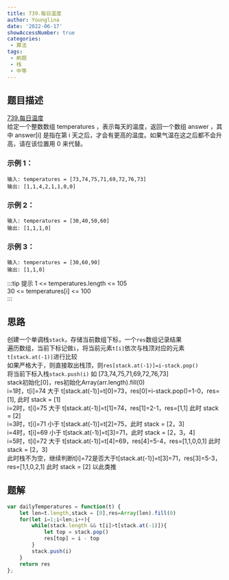 ```yaml
---
title: 739.每日温度
author: Younglina
date: '2022-06-17'
showAccessNumber: true
categories:
 - 算法
tags:
 - 刷题
 - 栈
 - 中等
---
```

## 题目描述
[739.每日温度](https://leetcode.cn/problems/daily-temperatures/)  
给定一个整数数组 temperatures ，表示每天的温度，返回一个数组 answer ，其中 answer[i] 是指在第 i 天之后，才会有更高的温度。如果气温在这之后都不会升高，请在该位置用 0 来代替。  

### 示例 1：
```
输入: temperatures = [73,74,75,71,69,72,76,73]  
输出: [1,1,4,2,1,1,0,0]  
```

### 示例 2：
```
输入: temperatures = [30,40,50,60]  
输出: [1,1,1,0]  
```

### 示例 3：
```
输入: temperatures = [30,60,90]  
输出: [1,1,0]  
```

:::tip 提示
1 <= temperatures.length <= 105  
30 <= temperatures[i] <= 100  
:::

## 思路
创建一个单调栈`stack`，存储当前数组下标，一个`res`数组记录结果  
遍历数组，当前下标记做`i`，将当前元素`t[i]`依次与栈顶对应的元素`t[stack.at(-1)]`进行比较  
如果严格大于，则直接取出栈顶，则`res[stack.at(-1)]=i-stack.pop()`  
将当前下标入栈`stack.push(i)`
如 [73,74,75,71,69,72,76,73]  
stack初始化[0]，res初始化Array(arr.length).fill(0)  
i=1时，t[i]=74 大于 t[stack.at(-1)]=t[0]=73，res[0]=i-stack.pop()=1-0，res=[1], 此时 stack = [1]  
i=2时，t[i]=75 大于 t[stack.at(-1)]=t[1]=74，res[1]=2-1，res=[1,1] 此时 stack = [2]  
i=3时，t[i]=71 小于 t[stack.at(-1)]=t[2]=75，此时 stack = [2，3]  
i=4时，t[i]=69 小于 t[stack.at(-1)]=t[3]=71，此时 stack = [2，3，4]  
i=5时，t[i]=72 大于 t[stack.at(-1)]=t[4]=69，res[4]=5-4，res=[1,1,0,0,1] 此时 stack = [2，3]  
此时栈不为空，继续判断t[i]=72是否大于t[stack.at(-1)]=t[3]=71，res[3]=5-3，res=[1,1,0,2,1] 此时 stack = [2]
以此类推  

## 题解

```javascript
var dailyTemperatures = function(t) {
    let len=t.length,stack = [0],res=Array(len).fill(0)
    for(let i=1;i<len;i++){
        while(stack.length && t[i]>t[stack.at(-1)]){
            let top = stack.pop()
            res[top] = i - top
        }
        stack.push(i)
    }
    return res
};
```